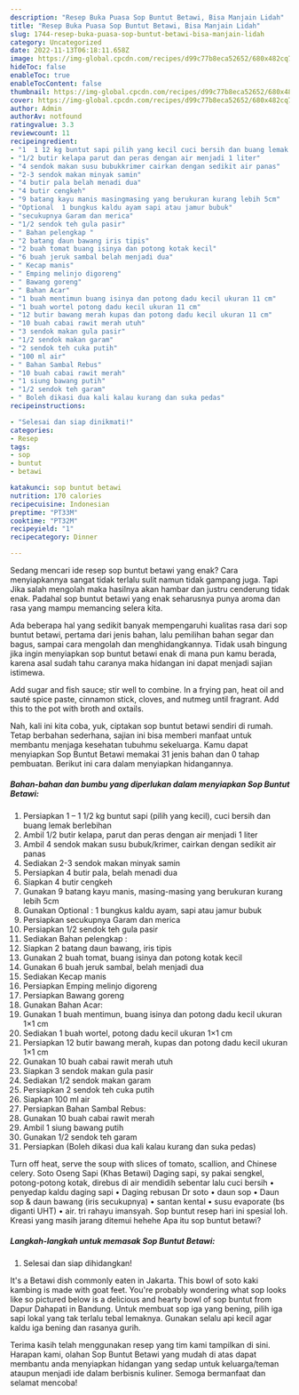```yaml
---
description: "Resep Buka Puasa Sop Buntut Betawi, Bisa Manjain Lidah"
title: "Resep Buka Puasa Sop Buntut Betawi, Bisa Manjain Lidah"
slug: 1744-resep-buka-puasa-sop-buntut-betawi-bisa-manjain-lidah
category: Uncategorized
date: 2022-11-13T06:18:11.658Z
image: https://img-global.cpcdn.com/recipes/d99c77b8eca52652/680x482cq70/sop-buntut-betawi-foto-resep-utama.jpg
hideToc: false
enableToc: true
enableTocContent: false
thumbnail: https://img-global.cpcdn.com/recipes/d99c77b8eca52652/680x482cq70/sop-buntut-betawi-foto-resep-utama.jpg
cover: https://img-global.cpcdn.com/recipes/d99c77b8eca52652/680x482cq70/sop-buntut-betawi-foto-resep-utama.jpg
author: Admin
authorAv: notfound
ratingvalue: 3.3
reviewcount: 11
recipeingredient:
- "1  1 12 kg buntut sapi pilih yang kecil cuci bersih dan buang lemak berlebihan"
- "1/2 butir kelapa parut dan peras dengan air menjadi 1 liter"
- "4 sendok makan susu bubukkrimer cairkan dengan sedikit air panas"
- "2-3 sendok makan minyak samin"
- "4 butir pala belah menadi dua"
- "4 butir cengkeh"
- "9 batang kayu manis masingmasing yang berukuran kurang lebih 5cm"
- "Optional  1 bungkus kaldu ayam sapi atau jamur bubuk"
- "secukupnya Garam dan merica"
- "1/2 sendok teh gula pasir"
- " Bahan pelengkap "
- "2 batang daun bawang iris tipis"
- "2 buah tomat buang isinya dan potong kotak kecil"
- "6 buah jeruk sambal belah menjadi dua"
- " Kecap manis"
- " Emping melinjo digoreng"
- " Bawang goreng"
- " Bahan Acar"
- "1 buah mentimun buang isinya dan potong dadu kecil ukuran 11 cm"
- "1 buah wortel potong dadu kecil ukuran 11 cm"
- "12 butir bawang merah kupas dan potong dadu kecil ukuran 11 cm"
- "10 buah cabai rawit merah utuh"
- "3 sendok makan gula pasir"
- "1/2 sendok makan garam"
- "2 sendok teh cuka putih"
- "100 ml air"
- " Bahan Sambal Rebus"
- "10 buah cabai rawit merah"
- "1 siung bawang putih"
- "1/2 sendok teh garam"
- " Boleh dikasi dua kali kalau kurang dan suka pedas"
recipeinstructions:

- "Selesai dan siap dinikmati!"
categories:
- Resep
tags:
- sop
- buntut
- betawi

katakunci: sop buntut betawi 
nutrition: 170 calories
recipecuisine: Indonesian
preptime: "PT33M"
cooktime: "PT32M"
recipeyield: "1"
recipecategory: Dinner

---
```



Sedang mencari ide resep sop buntut betawi yang enak? Cara menyiapkannya sangat tidak terlalu sulit namun tidak gampang juga. Tapi Jika salah mengolah maka hasilnya akan hambar dan justru cenderung tidak enak. Padahal sop buntut betawi yang enak seharusnya punya aroma dan rasa yang mampu memancing selera kita.


Ada beberapa hal yang sedikit banyak mempengaruhi kualitas rasa dari sop buntut betawi, pertama dari jenis bahan, lalu pemilihan bahan segar dan bagus, sampai cara mengolah dan menghidangkannya. Tidak usah bingung jika ingin menyiapkan sop buntut betawi enak di mana pun kamu berada, karena asal sudah tahu caranya maka hidangan ini dapat menjadi sajian istimewa.

Add sugar and fish sauce; stir well to combine. In a frying pan, heat oil and sauté spice paste, cinnamon stick, cloves, and nutmeg until fragrant. Add this to the pot with broth and oxtails.


Nah, kali ini kita coba, yuk, ciptakan sop buntut betawi sendiri di rumah. Tetap berbahan sederhana, sajian ini bisa memberi manfaat untuk membantu menjaga kesehatan tubuhmu sekeluarga. Kamu dapat menyiapkan Sop Buntut Betawi memakai 31 jenis bahan dan 0 tahap pembuatan. Berikut ini cara dalam menyiapkan hidangannya.

<!--inarticleads1-->

##### Bahan-bahan dan bumbu yang diperlukan dalam menyiapkan Sop Buntut Betawi:

1. Persiapkan 1 – 1 1/2 kg buntut sapi (pilih yang kecil), cuci bersih dan buang lemak berlebihan
1. Ambil 1/2 butir kelapa, parut dan peras dengan air menjadi 1 liter
1. Ambil 4 sendok makan susu bubuk/krimer, cairkan dengan sedikit air panas
1. Sediakan 2-3 sendok makan minyak samin
1. Persiapkan 4 butir pala, belah menadi dua
1. Siapkan 4 butir cengkeh
1. Gunakan 9 batang kayu manis, masing-masing yang berukuran kurang lebih 5cm
1. Gunakan Optional : 1 bungkus kaldu ayam, sapi atau jamur bubuk
1. Persiapkan secukupnya Garam dan merica
1. Persiapkan 1/2 sendok teh gula pasir
1. Sediakan  Bahan pelengkap :
1. Siapkan 2 batang daun bawang, iris tipis
1. Gunakan 2 buah tomat, buang isinya dan potong kotak kecil
1. Gunakan 6 buah jeruk sambal, belah menjadi dua
1. Sediakan  Kecap manis
1. Persiapkan  Emping melinjo digoreng
1. Persiapkan  Bawang goreng
1. Gunakan  Bahan Acar:
1. Gunakan 1 buah mentimun, buang isinya dan potong dadu kecil ukuran 1×1 cm
1. Sediakan 1 buah wortel, potong dadu kecil ukuran 1×1 cm
1. Persiapkan 12 butir bawang merah, kupas dan potong dadu kecil ukuran 1×1 cm
1. Gunakan 10 buah cabai rawit merah utuh
1. Siapkan 3 sendok makan gula pasir
1. Sediakan 1/2 sendok makan garam
1. Persiapkan 2 sendok teh cuka putih
1. Siapkan 100 ml air
1. Persiapkan  Bahan Sambal Rebus:
1. Gunakan 10 buah cabai rawit merah
1. Ambil 1 siung bawang putih
1. Gunakan 1/2 sendok teh garam
1. Persiapkan  (Boleh dikasi dua kali kalau kurang dan suka pedas)


Turn off heat, serve the soup with slices of tomato, scallion, and Chinese celery. Soto Oseng Sapi (Khas Betawi) Daging sapi, sy pakai sengkel, potong-potong kotak, direbus di air mendidih sebentar lalu cuci bersih • penyedap kaldu daging sapi • Daging rebusan Dr soto • daun sop • Daun sop &amp; daun bawang (iris secukupnya) • santan kental • susu evaporate (bs diganti UHT) • air. tri rahayu imansyah. Sop buntut resep hari ini spesial loh. Kreasi yang masih jarang ditemui hehehe Apa itu sop buntut betawi? 

<!--inarticleads2-->

##### Langkah-langkah untuk memasak Sop Buntut Betawi:


1. Selesai dan siap dihidangkan!

It&#39;s a Betawi dish commonly eaten in Jakarta. This bowl of soto kaki kambing is made with goat feet. You&#39;re probably wondering what sop looks like so pictured below is a delicious and hearty bowl of sop buntut from Dapur Dahapati in Bandung. Untuk membuat sop iga yang bening, pilih iga sapi lokal yang tak terlalu tebal lemaknya. Gunakan selalu api kecil agar kaldu iga bening dan rasanya gurih. 

Terima kasih telah menggunakan resep yang tim kami tampilkan di sini. Harapan kami, olahan Sop Buntut Betawi yang mudah di atas dapat membantu anda menyiapkan hidangan yang sedap untuk keluarga/teman ataupun menjadi ide dalam berbisnis kuliner. Semoga bermanfaat dan selamat mencoba!
